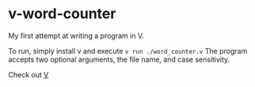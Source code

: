 # v-word-counter

My first attempt at writing a program in V.

To run, simply install v and execute `v run ./word_counter.v`
The program accepts two optional arguments, the file name, and case sensitivity.

Check out [V](https://github.com/vlang/v)
